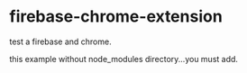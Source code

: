 # firebase-chrome-extension
test a firebase and chrome.

this example without node_modules directory...you must add.
